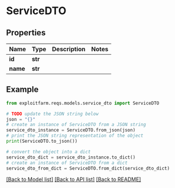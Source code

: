 # ServiceDTO


## Properties

Name | Type | Description | Notes
------------ | ------------- | ------------- | -------------
**id** | **str** |  | 
**name** | **str** |  | 

## Example

```python
from exploitfarm.reqs.models.service_dto import ServiceDTO

# TODO update the JSON string below
json = "{}"
# create an instance of ServiceDTO from a JSON string
service_dto_instance = ServiceDTO.from_json(json)
# print the JSON string representation of the object
print(ServiceDTO.to_json())

# convert the object into a dict
service_dto_dict = service_dto_instance.to_dict()
# create an instance of ServiceDTO from a dict
service_dto_from_dict = ServiceDTO.from_dict(service_dto_dict)
```
[[Back to Model list]](../README.md#documentation-for-models) [[Back to API list]](../README.md#documentation-for-api-endpoints) [[Back to README]](../README.md)


